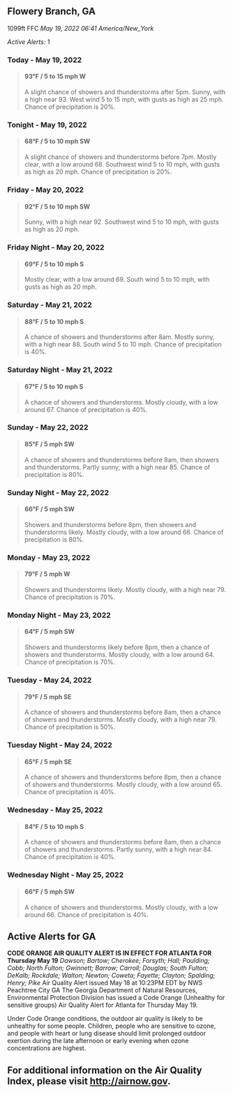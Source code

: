 ## Flowery Branch, GA
1099ft
FFC
*May 19, 2022 06:41 America/New_York*

*Active Alerts:* 1
### Today - May 19, 2022
> #### **93&deg;F** / 5 to 15 mph W
> A slight chance of showers and thunderstorms after 5pm. Sunny, with a high near 93. West wind 5 to 15 mph, with gusts as high as 25 mph. Chance of precipitation is 20%.

### Tonight - May 19, 2022
> #### **68&deg;F** / 5 to 10 mph SW
> A slight chance of showers and thunderstorms before 7pm. Mostly clear, with a low around 68. Southwest wind 5 to 10 mph, with gusts as high as 20 mph. Chance of precipitation is 20%.

### Friday - May 20, 2022
> #### **92&deg;F** / 5 to 10 mph SW
> Sunny, with a high near 92. Southwest wind 5 to 10 mph, with gusts as high as 20 mph.

### Friday Night - May 20, 2022
> #### **69&deg;F** / 5 to 10 mph S
> Mostly clear, with a low around 69. South wind 5 to 10 mph, with gusts as high as 20 mph.

### Saturday - May 21, 2022
> #### **88&deg;F** / 5 to 10 mph S
> A chance of showers and thunderstorms after 8am. Mostly sunny, with a high near 88. South wind 5 to 10 mph. Chance of precipitation is 40%.

### Saturday Night - May 21, 2022
> #### **67&deg;F** / 5 to 10 mph S
> A chance of showers and thunderstorms. Mostly cloudy, with a low around 67. Chance of precipitation is 40%.

### Sunday - May 22, 2022
> #### **85&deg;F** / 5 mph SW
> A chance of showers and thunderstorms before 8am, then showers and thunderstorms. Partly sunny, with a high near 85. Chance of precipitation is 80%.

### Sunday Night - May 22, 2022
> #### **66&deg;F** / 5 mph SW
> Showers and thunderstorms before 8pm, then showers and thunderstorms likely. Mostly cloudy, with a low around 66. Chance of precipitation is 80%.

### Monday - May 23, 2022
> #### **79&deg;F** / 5 mph W
> Showers and thunderstorms likely. Mostly cloudy, with a high near 79. Chance of precipitation is 70%.

### Monday Night - May 23, 2022
> #### **64&deg;F** / 5 mph SW
> Showers and thunderstorms likely before 8pm, then a chance of showers and thunderstorms. Mostly cloudy, with a low around 64. Chance of precipitation is 70%.

### Tuesday - May 24, 2022
> #### **79&deg;F** / 5 mph SE
> A chance of showers and thunderstorms before 8am, then a chance of showers and thunderstorms. Mostly cloudy, with a high near 79. Chance of precipitation is 50%.

### Tuesday Night - May 24, 2022
> #### **65&deg;F** / 5 mph SE
> A chance of showers and thunderstorms before 8pm, then a chance of showers and thunderstorms. Mostly cloudy, with a low around 65. Chance of precipitation is 40%.

### Wednesday - May 25, 2022
> #### **84&deg;F** / 5 to 10 mph S
> A chance of showers and thunderstorms before 8am, then a chance of showers and thunderstorms. Partly sunny, with a high near 84. Chance of precipitation is 40%.

### Wednesday Night - May 25, 2022
> #### **66&deg;F** / 5 mph SW
> A chance of showers and thunderstorms. Mostly cloudy, with a low around 66. Chance of precipitation is 40%.

## Active Alerts for GA

**CODE ORANGE AIR QUALITY ALERT IS IN EFFECT FOR ATLANTA FOR Thursday May 19**
*Dawson; Bartow; Cherokee; Forsyth; Hall; Paulding; Cobb; North Fulton; Gwinnett; Barrow; Carroll; Douglas; South Fulton; DeKalb; Rockdale; Walton; Newton; Coweta; Fayette; Clayton; Spalding; Henry; Pike*
Air Quality Alert issued May 18 at 10:23PM EDT by NWS Peachtree City GA
The Georgia Department of Natural Resources, Environmental
Protection Division has issued a Code Orange (Unhealthy for
sensitive groups) Air Quality Alert for Atlanta for
Thursday May 19.

Under Code Orange conditions, the outdoor air quality is likely to
be unhealthy for some people. Children, people who are sensitive to
ozone, and people with heart or lung disease should limit prolonged
outdoor exertion during the late afternoon or early evening when
ozone concentrations are highest.

For additional information on the Air Quality Index, please visit
http://airnow.gov.
---


